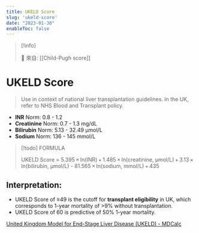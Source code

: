 ```yaml
---
title: UKELD Score
slug: 'ukeld-score'
date: "2023-01-30"
enableToc: false
---
```


> [!info]
>
> 🌱 來自: [[Child-Pugh score]]

# UKELD Score

> Use in context of national liver transplantation guidelines. In the UK, refer to NHS Blood and Transplant policy.

* **INR** Norm: 0.8 - 1.2
* **Creatinine** Norm: 0.7 - 1.3 mg/dL
* **Bilirubin** Norm: 5.13 - 32.49 µmol/L
* **Sodium** Norm: 136 - 145 mmol/L

> [!todo] FORMULA
>
> UKELD Score = 5.395 × In(INR) + 1.485 × In(creatinine, μmol/L) + 3.13 × In(bilirubin, μmol/L) - 81.565 × In(sodium, mmol/L) + 435

## Interpretation:

* UKELD Score of ≥49 is the cutoff for **transplant eligibility** in UK, which corresponds to 1-year mortality of >9% without transplantation.
* UKELD Score of 60 is predictive of 50% 1-year mortality.

[United Kingdom Model for End-Stage Liver Disease (UKELD) - MDCalc](https://www.mdcalc.com/calc/10147/united-kingdom-model-end-stage-liver-disease-ukeld)
